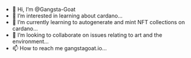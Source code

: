 - 👋 Hi, I’m @Gangsta-Goat
- 👀 I’m interested in learning about cardano...
- 🌱 I’m currently learning to autogenerate and mint NFT collections on cardano...
- 💞️ I’m looking to collaborate on issues relating to art and the environment...
- 📫 How to reach me gangstagoat.io...

<!---
Gangsta-Goat/Gangsta-Goat is a ✨ special ✨ repository because its `README.md` (this file) appears on your GitHub profile.
You can click the Preview link to take a look at your changes.
--->

